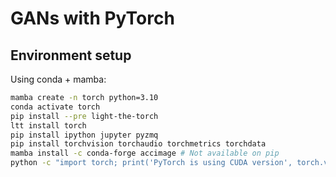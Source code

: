 # GANs with PyTorch

## Environment setup

Using conda + mamba:

```bash
mamba create -n torch python=3.10
conda activate torch
pip install --pre light-the-torch
ltt install torch
pip install ipython jupyter pyzmq
pip install torchvision torchaudio torchmetrics torchdata
mamba install -c conda-forge accimage # Not available on pip
python -c "import torch; print('PyTorch is using CUDA version', torch.version.cuda)"
```